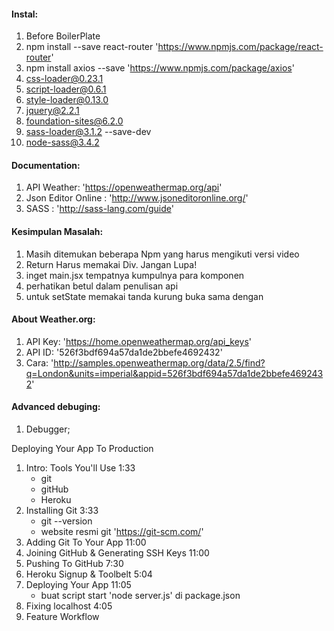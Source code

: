 #### Instal:

1. Before BoilerPlate
2. npm install --save react-router 'https://www.npmjs.com/package/react-router'
3. npm install axios --save 'https://www.npmjs.com/package/axios'
4. css-loader@0.23.1
5. script-loader@0.6.1
6. style-loader@0.13.0
7. jquery@2.2.1
8. foundation-sites@6.2.0
9. sass-loader@3.1.2  --save-dev
10. node-sass@3.4.2

#### Documentation:

1. API Weather: 'https://openweathermap.org/api'
2. Json Editor Online : 'http://www.jsoneditoronline.org/'
3. SASS : 'http://sass-lang.com/guide'

#### Kesimpulan Masalah:
1. Masih ditemukan beberapa Npm yang harus mengikuti versi video
2. Return Harus memakai Div. Jangan Lupa!
3. inget main.jsx tempatnya kumpulnya para komponen
4. perhatikan betul dalam penulisan api
5. untuk setState memakai tanda kurung buka sama dengan

#### About Weather.org:

1. API Key: 'https://home.openweathermap.org/api_keys'
2. API ID: '526f3bdf694a57da1de2bbefe4692432'
3. Cara: 'http://samples.openweathermap.org/data/2.5/find?q=London&units=imperial&appid=526f3bdf694a57da1de2bbefe4692432'

#### Advanced debuging:

1. Debugger;

 Deploying Your App To Production

1. Intro: Tools You'll Use 1:33
    - git
    - gitHub
    - Heroku
2. Installing Git 3:33
    - git --version
    - website resmi git 'https://git-scm.com/'
3. Adding Git To Your App 11:00
4. Joining GitHub & Generating SSH Keys 11:00
5. Pushing To GitHub 7:30
6. Heroku Signup & Toolbelt 5:04
7. Deploying Your App 11:05
    - buat script start 'node server.js' di package.json
8. Fixing localhost 4:05
9. Feature Workflow 
